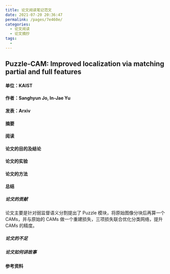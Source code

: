 ```yaml
---
title: 论文阅读笔记范文
date: 2021-07-20 20:36:47
permalink: /pages/7e460e/
categories:
  - 论文阅读
  - 论文摘抄
tags:
  - 
---
```

## Puzzle-CAM: Improved localization via matching partial and full features

#### 单位：KAIST

#### 作者：Sanghyun Jo, In-Jae Yu

#### 发表：Arxiv

#### 摘要



#### 阅读

#### 论文的目的及结论



#### 论文的实验



#### 论文的方法



#### 总结

##### 论文的贡献

论文主要是针对弱监督语义分割提出了 Puzzle 模块，将原始图像分块后再算一个CAMs，并与原始的 CAMs 做一个重建损失，三项损失联合优化分类网络，提升 CAMs 的精度。

##### 论文的不足

##### 论文如何讲故事

#### 参考资料



